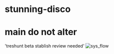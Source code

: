 # stunning-disco
# main do not alter
'treshunt beta stablish review needed'
![sys_flow](https://user-images.githubusercontent.com/67428572/145678966-fb2afd11-97ba-4ef2-b298-5e503a30ada5.png)
